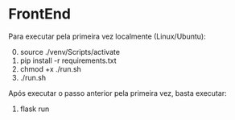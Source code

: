 # FrontEnd

Para executar pela primeira vez localmente (Linux/Ubuntu):

0. source ./venv/Scripts/activate
1. pip install -r requirements.txt
2. chmod +x ./run.sh
3. ./run.sh

Após executar o passo anterior pela primeira vez, basta executar:

1. flask run